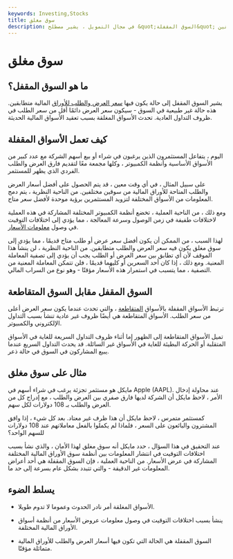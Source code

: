 ```yaml
---
keywords: Investing,Stocks
title: سوق مغلق
description: في مجال التمويل ، يشير مصطلح &quot;السوق المقفلة&quot; إلى حالة يكون فيها سعر العرض والطلب للأوراق المالية المدرجة في البورصة متطابقين.
---
```


# سوق مغلق
## ما هو السوق المقفل؟

يشير السوق المقفل إلى حالة يكون فيها [سعر العرض والطلب للأوراق](/bid-and-ask) المالية متطابقين. هذه حالة غير طبيعية في السوق - سيكون سعر العرض دائمًا أقل من سعر الطلب في ظروف التداول العادية. تحدث الأسواق المغلقة بسبب تعقيد الأسواق المالية الحديثة.

## كيف تعمل الأسواق المقفلة

اليوم ، يتفاعل المستثمرون الذين يرغبون في شراء أو بيع أسهم الشركة مع عدد كبير من الأسواق الأساسية وأنظمة الكمبيوتر ، وكلها مجمعة معًا لتقديم فارق العرض والطلب الفردي الذي يظهر للمستثمر.

على سبيل المثال ، في أي وقت معين ، قد يتم الحصول على أفضل أسعار العرض والطلب المتاحة للأوراق المالية من سوقين مختلفين. من الناحية النظرية ، يتم دمج المعلومات من الأسواق المختلفة لتزويد المستثمرين برؤية موحدة لأفضل سعر متاح.

ومع ذلك ، من الناحية العملية ، تخضع أنظمة الكمبيوتر المختلفة المشاركة في هذه العملية لاختلافات طفيفة في زمن الوصول وسرعة المعالجة ، مما يؤدي إلى اختلافات التوقيت في وصول [معلومات الأسعار](/quotation).

لهذا السبب ، من الممكن أن يكون أفضل سعر عرض أو طلب متاح قديمًا ، مما يؤدي إلى سوق مغلق يكون فيه سعر العرض والطلب متطابقين. من الناحية النظرية ، لن ينشأ هذا الموقف لأن أي تطابق بين سعر العرض أو الطلب يجب أن يؤدي إلى تصفية المعاملة المعنية. ومع ذلك ، إذا كان أحد السعرين أو كليهما قديمًا ، فلن تتمكن المعاملة المعنية من التصفية ، مما يتسبب في استمرار هذه الأسعار مؤقتًا - وهو نوع من السراب المالي.

## السوق المقفل مقابل السوق المتقاطعة

ترتبط الأسواق المقفلة بالأسواق [المتقاطعة](/crossedmarket) ، والتي تحدث عندما يكون سعر العرض أعلى من سعر الطلب. الأسواق المتقاطعة هي أيضًا ظروف غير عادية تنشأ بسبب التداول الإلكتروني والكمبيوتر.

تميل الأسواق المتقاطعة إلى الظهور إما أثناء ظروف التداول السريعة للغاية في الأسواق المتقلبة أو الحركة البطيئة للغاية في الأسواق غير السائلة. قد يحدث التداول السريع عندما يبيع المشاركون في السوق في حالة ذعر.

## مثال على سوق مغلق

مايكل هو مستثمر تجزئة يرغب في شراء أسهم في Apple (AAPL). عند محاولة إدخال الأمر ، لاحظ مايكل أن الشركة لديها فارق صفري بين العرض والطلب ، مع إدراج كل من العرض والطلب بـ 108 دولارات لكل سهم.

كمستثمر متمرس ، لاحظ مايكل أن هذا ظرف غير معتاد. بعد كل شيء ، إذا وافق المشترون والبائعون على السعر ، فلماذا لم يكملوا بالفعل معاملاتهم عند 108 دولارات للسهم الواحد؟

عند التحقيق في هذا السؤال ، حدد مايكل أنه سوق مغلق لهذا الأمان ، والذي نشأ بسبب اختلافات التوقيت في انتشار المعلومات بين أنظمة سوق الأوراق المالية المختلفة المشاركة في عرض الأسعار. من الناحية العملية ، فإن السوق المقفلة هي أحد أعراض المعلومات غير الدقيقة - والتي تتبدد بشكل عام بسرعة إلى حد ما.

## يسلط الضوء

- الأسواق المغلقة أمر نادر الحدوث وعموما لا تدوم طويلا.

- ينشأ بسبب اختلافات التوقيت في وصول معلومات عروض الأسعار من أنظمة أسواق الأوراق المالية المختلفة.

- السوق المقفلة هي الحالة التي تكون فيها أسعار العرض والطلب للأوراق المالية متماثلة مؤقتًا.


